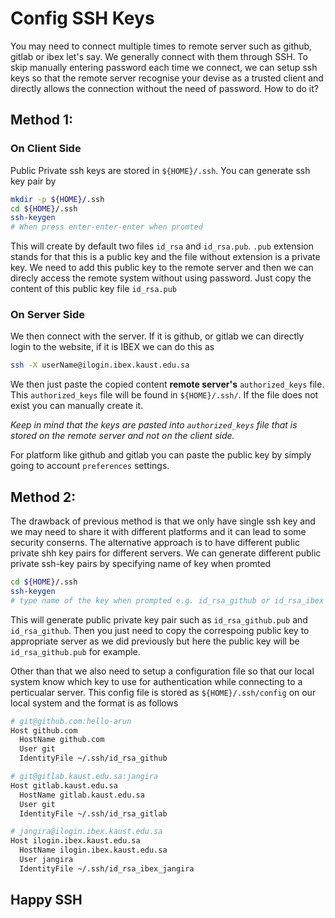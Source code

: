 # Config SSH Keys

You may need to connect multiple times to remote server such as github, gitlab or ibex let's say. We generally connect with them through SSH. To skip manually entering password each time we connect, we can setup ssh keys so that the remote server recognise your devise as a trusted client and directly allows the connection without the need of password. How to do it?

## Method 1:

### On Client Side
Public Private ssh keys are stored in `${HOME}/.ssh`. You can generate ssh key pair by
```bash
mkdir -p ${HOME}/.ssh
cd ${HOME}/.ssh
ssh-keygen
# When press enter-enter-enter when promted
```

This will create by default two files `id_rsa` and `id_rsa.pub`. `.pub` extension stands for that this is a public key and the file without extension is a private key. We need to add this public key to the remote server and then we can direcly access the remote system without using password. Just copy the content of this public key file `id_rsa.pub`

### On Server Side

We then connect with the server. If it is github, or gitlab we can directly login to the website, if it is IBEX we can do this as 

```bash
ssh -X userName@ilogin.ibex.kaust.edu.sa
```
We then just paste the copied content **remote server's** `authorized_keys` file. This `authorized_keys` file will be found in `${HOME}/.ssh/`. If the file does not exist you can manually create it.

*Keep in mind that the keys are pasted into `authorized_keys` file that is stored on the remote server and not on the client side.*

For platform like github and gitlab you can paste the public key by simply going to account `preferences` settings.

## Method 2: 

The drawback of previous method is that we only have single ssh key and we may need to share it with different platforms and it can lead to some security conserns. The alternative approach is to have different public private shh key pairs for different servers. We can generate different public private ssh-key pairs by specifying name of key when promted 

```bash
cd ${HOME}/.ssh
ssh-keygen 
# type name of the key when prompted e.g. id_rsa_github or id_rsa_ibex
```

This will generate public private key pair such as `id_rsa_github.pub` and `id_rsa_github`. Then you just need to copy the correspoing public key to appropriate server as we did previously but here the public key will be `id_rsa_github.pub` for example.

Other than that we also need to setup a configuration file so that our local system know which key to use for authentication while connecting to a perticualar server. This config file is stored as `${HOME}/.ssh/config` on our local system and the format is as follows 

```bash
# git@github.com:hello-arun
Host github.com
  HostName github.com
  User git
  IdentityFile ~/.ssh/id_rsa_github

# git@gitlab.kaust.edu.sa:jangira
Host gitlab.kaust.edu.sa
  HostName gitlab.kaust.edu.sa
  User git
  IdentityFile ~/.ssh/id_rsa_gitlab

# jangira@ilogin.ibex.kaust.edu.sa
Host ilogin.ibex.kaust.edu.sa
  HostName ilogin.ibex.kaust.edu.sa
  User jangira
  IdentityFile ~/.ssh/id_rsa_ibex_jangira
```

## Happy SSH